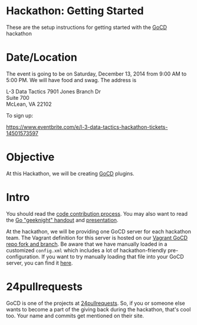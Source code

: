 # Hackathon: Getting Started

These are the setup instructions for getting started with the
[GoCD](http://www.go.cd) hackathon

# Date/Location

The event is going to be on Saturday, December 13, 2014 from 9:00 AM to
5:00 PM. We will have food and swag. The address is 

L-3 Data Tactics 
7901 Jones Branch Dr  
Suite 700  
McLean, VA 22102 

To sign up:

https://www.eventbrite.com/e/l-3-data-tactics-hackathon-tickets-14501573597

# Objective

At this Hackathon, we will be creating [GoCD](http://www.go.cd) plugins.

# Intro

You should read the [code contribution
process](http://www.go.cd/contribute/contribution-guide.html#code-contribution-process).
You may also want to read the [Go "geeknight"
handout](geeknight_handout.doc) and [presentation](geeknight.pptx).

At the hackathon, we will be providing one GoCD server for each
hackathon team. The Vagrant definition for this server is hosted on our
[Vagrant GoCD repo fork and
branch](https://github.com/L3-DT-Hackathon/ansible-gocd/tree/hackathon).
Be aware that we have manually loaded in a customized `config.xml` which
includes a lot of hackathon-friendly pre-configuration. If you want to
try manually loading that file into your GoCD server, you can find it
[here](https://github.com/L3-DT-Hackathon/ansible-gocd/blob/hackathon/files/config.xml).

# 24pullrequests

GoCD is one of the projects at
[24pullrequests](http://24pullrequests.com). So, if you or someone else
wants to become a part of the giving back during the hackathon, that's
cool too. Your name and commits get mentioned on their site.

